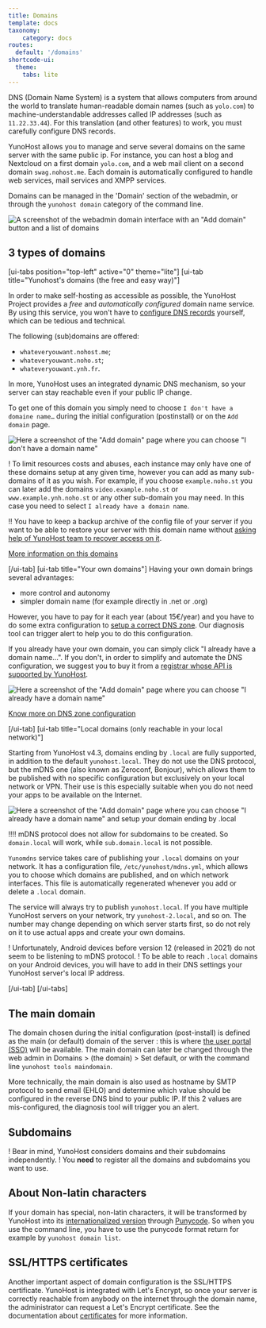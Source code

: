 ```yaml
---
title: Domains
template: docs
taxonomy:
    category: docs
routes:
  default: '/domains'
shortcode-ui:
  theme:
    tabs: lite
---
```


DNS (Domain Name System) is a system that allows computers from around the world to translate human-readable domain names (such as `yolo.com`) to machine-understandable addresses called IP addresses (such as `11.22.33.44`). For this translation (and other features) to work, you must carefully configure DNS records.

YunoHost allows you to manage and serve several domains on the same server with the same public ip. For instance, you can host a blog and Nextcloud on a first domain `yolo.com`, and a web mail client on a second domain `swag.nohost.me`. Each domain is automatically configured to handle web services, mail services and XMPP services.

Domains can be managed in the 'Domain' section of the webadmin, or through the `yunohost domain` category of the command line.

![A screenshot of the webadmin domain interface with an "Add domain" button and a list of domains](image://webadmin_domain.png)

## 3 types of domains

[ui-tabs position="top-left" active="0" theme="lite"]
[ui-tab title="Yunohost's domains (the free and easy way)"]

In order to make self-hosting as accessible as possible, the YunoHost Project provides a *free* and *automatically configured* domain name service. By using this service, you won't have to [configure DNS records](/dns_config) yourself, which can be tedious and technical.

The following (sub)domains are offered:

- `whateveryouwant.nohost.me`;
- `whateveryouwant.noho.st`;
- `whateveryouwant.ynh.fr`.

In more, YunoHost uses an integrated dynamic DNS mechanism, so your server can stay reachable even if your public IP change.

To get one of this domain you simply need to choose `I don't have a domaine name…` during the initial configuration (postinstall) or on the `Add domain` page.

![Here a screenshot of the "Add domain" page where you can choose "I don't have a domain name"](image://webadmin_dyndns.png)

! To limit resources costs and abuses, each instance may only have one of these domains setup at any given time, however you can add as many sub-domains of it as you wish. For example, if you choose `example.noho.st` you can later add the domains `video.example.noho.st` or `www.example.ynh.noho.st` or any other sub-domain you may need. In this case you need to select `I already have a domain name`.

!! You have to keep a backup archive of the config file of your server if you want to be able to restore your server with this domain name without [asking help of YunoHost team to recover access on it](https://forum.yunohost.org/t/nohost-domain-recovery-suppression-de-domaine-en-nohost-me-noho-st-et-ynh-fr/442).

[More information on this domains](/dns_nohost_me)

[/ui-tab]
[ui-tab title="Your own domains"]
Having your own domain brings several advantages:

- more control and autonomy
- simpler domain name (for example directly in .net or .org)

However, you have to pay for it each year (about 15€/year) and you have to do some extra configuration to [setup a correct DNS zone](/dns_config). Our diagnosis tool can trigger alert to help you to do this configuration.

If you already have your own domain, you can simply click "I already have a domain name…". If you don't, in order to simplify and automate the DNS configuration, we suggest you to buy it from a [registrar whose API is supported by YunoHost](/providers/registrar).

![Here a screenshot of the "Add domain" page where you can choose "I already have a domain name"](image://webadmin_domain_owndomain.png)

[Know more on DNS zone configuration](/dns_config)

[/ui-tab]
[ui-tab title="Local domains (only reachable in your local network)"]

Starting from YunoHost v4.3, domains ending by `.local` are fully supported, in addition to the default `yunohost.local`.
They do not use the DNS protocol, but the mDNS one (also known as Zeroconf, Bonjour), which allows them to be published with no specific configuration but exclusively on your local network or VPN.
Their use is this especially suitable when you do not need your apps to be available on the Internet.

![Here a screenshot of the "Add domain" page where you can choose "I already have a domain name" and setup your domain ending by .local](image://webadmin_domain_local.png)

!!!! mDNS protocol does not allow for subdomains to be created. So `domain.local` will work, while `sub.domain.local` is not possible.

`Yunomdns` service takes care of publishing your `.local` domains on your network.
It has a configuration file, `/etc/yunohost/mdns.yml`, which allows you to choose which domains are published, and on which network interfaces.
This file is automatically regenerated whenever you add or delete a `.local` domain.

The service will always try to publish `yunohost.local`. If you have multiple YunoHost servers on your network, try `yunohost-2.local`, and so on.
The number may change depending on which server starts first, so do not rely on it to use actual apps and create your own domains.

! Unfortunately, Android devices before version 12 (released in 2021) do not seem to be listening to mDNS protocol.
! To be able to reach `.local` domains on your Android devices, you will have to add in their DNS settings your YunoHost server's local IP address.

[/ui-tab]
[/ui-tabs]

## The main domain

The domain chosen during the initial configuration (post-install) is defined as the main (or default) domain of the server : this is where [the user portal (SSO)](/users) will be available. The main domain can later be changed through the web admin in Domains > (the domain) > Set default, or with the command line `yunohost tools maindomain`.

More technically, the main domain is also used as hostname by SMTP protocol to send email (EHLO) and determine which value should be configured in the reverse DNS bind to your public IP. If this 2 values are mis-configured, the diagnosis tool will trigger you an alert.

## Subdomains

! Bear in mind, YunoHost considers domains and their subdomains independently.
! You **need** to register all the domains and subdomains you want to use.

## About Non-latin characters

If your domain has special, non-latin characters, it will be transformed by YunoHost into its [internationalized version](https://en.wikipedia.org/wiki/Internationalized_domain_name) through [Punycode](https://en.wikipedia.org/wiki/Punycode). So when you use the command line, you have to use the punycode format return for example by `yunohost domain list`.

## SSL/HTTPS certificates

Another important aspect of domain configuration is the SSL/HTTPS certificate. YunoHost is integrated with Let's Encrypt, so once your server is correctly reachable from anybody on the internet through the domain name, the administrator can request a Let's Encrypt certificate. See the documentation about [certificates](/certificate) for more information.
